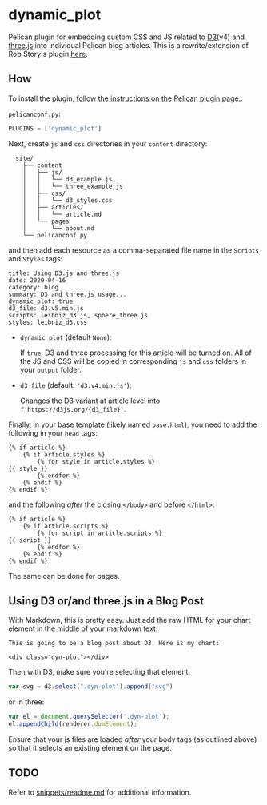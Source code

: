 dynamic_plot
============

Pelican plugin for embedding custom CSS and JS related to [D3](https://d3js.org/)(v4) and [three.js](https://threejs.org/) into individual Pelican blog articles. This is a rewrite/extension of Rob Story's plugin [here](https://github.com/wrobstory/pelican_dynamic).

How
---
To install the plugin, [follow the instructions on the Pelican plugin page.](https://github.com/getpelican/pelican-plugins): 


`pelicanconf.py`:
```python
PLUGINS = ['dynamic_plot']
```

Next, create `js` and `css` directories in your `content` directory: 
```
  site/
    ├── content
    │   ├── js/
    │   │   └── d3_example.js
    │   │   └── three_example.js
    │   ├── css/
    │   │   └── d3_styles.css
    │   ├── articles/
    │   │   └── article.md
    │   └── pages
    │       └── about.md
    └── pelicanconf.py
```

and then add each resource as a comma-separated file name in the `Scripts` and `Styles` tags: 
```
title: Using D3.js and three.js
date: 2020-04-16
category: blog
summary: D3 and three.js usage...
dynamic_plot: true
d3_file: d3.v5.min.js
scripts: leibniz_d3.js, sphere_three.js
styles: leibniz_d3.css
```

- `dynamic_plot` (default `None`): 
  
  If `true`, D3 and three processing for this article will be turned on. All of the JS and CSS will be copied in corresponding `js` and `css` folders in your `output` folder. 

- `d3_file` (default: `'d3.v4.min.js'`): 
  
  Changes the D3 variant at article level into `f'https://d3js.org/{d3_file}'`. 

Finally, in your base template (likely named `base.html`), you need to add the following in your `head` tags: 
```
{% if article %}
    {% if article.styles %}
        {% for style in article.styles %}
{{ style }}
        {% endfor %}
    {% endif %}
{% endif %}
```
and the following *after* the closing `</body>` and before `</html>`: 
```
{% if article %}
    {% if article.scripts %}
        {% for script in article.scripts %}
{{ script }}
        {% endfor %}
    {% endif %}
{% endif %}
```
The same can be done for pages.

Using D3 or/and three.js in a Blog Post
------------------------------------
With Markdown, this is pretty easy. Just add the raw HTML for your chart element in the middle of your markdown text: 

```
This is going to be a blog post about D3. Here is my chart: 

<div class="dyn-plot"></div>

```

Then with D3, make sure you're selecting that element: 

```javascript
var svg = d3.select(".dyn-plot").append("svg")
```
or in three:
```javascript
var el = document.querySelector('.dyn-plot');
el.appendChild(renderer.domElement);
```


Ensure that your js files are loaded *after* your body tags (as outlined above) so that it selects an existing element on the page. 


TODO
----

Refer to [snippets/readme.md](snippets/readme.md) for additional information.
